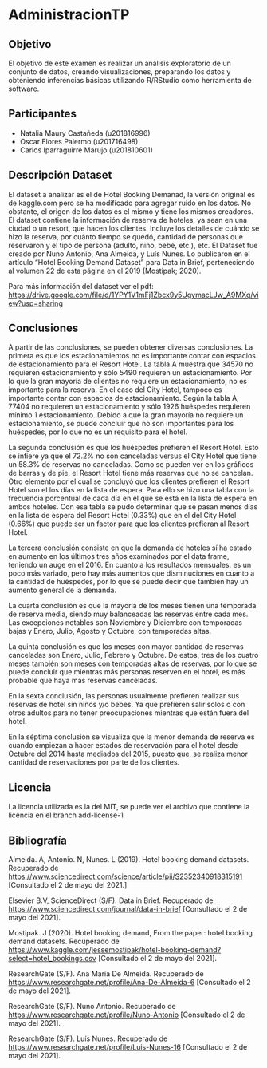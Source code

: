 # AdministracionTP

## Objetivo
El objetivo de este examen es realizar un análisis exploratorio de un conjunto de datos, creando visualizaciones, preparando los datos y obteniendo inferencias básicas utilizando R/RStudio como herramienta de software.

## Participantes
- Natalia Maury Castañeda (u201816996)
- Oscar Flores Palermo (u201716498)
- Carlos Iparraguirre Marujo (u201810601)

## Descripción Dataset
El dataset a analizar es el de Hotel Booking Demanad, la versión original es de kaggle.com pero se ha modificado para agregar ruido en los datos. No obstante, el origen de los datos es el mismo y tiene los mismos creadores. El dataset contiene la información de reserva de hoteles, ya sean en una ciudad o un resort, que hacen los clientes. Incluye los detalles de cuándo se hizo la reserva, por cuánto tiempo se quedó, cantidad de personas que reservaron y el tipo de persona (adulto, niño, bebé, etc.), etc. El Dataset fue creado por Nuno Antonio, Ana Almeida, y Luís Nunes. Lo publicaron en el artículo “Hotel Booking Demand Dataset” para Data in Brief, perteneciendo al volumen 22 de esta página en el 2019 (Mostipak; 2020). 

Para más información del dataset ver el pdf: https://drive.google.com/file/d/1YPY1V1mFj1Zbcx9y5UgymacLJw_A9MXq/view?usp=sharing 

## Conclusiones
A partir de las conclusiones, se pueden obtener diversas conclusiones. La primera es que los estacionamientos no es importante contar con espacios de estacionamiento para el Resort Hotel. La tabla A muestra que 34570 no requieren estacionamiento y sólo 5490 requieren un estacionamiento. Por lo que la gran mayoría de clientes no requiere un estacionamiento, no es importante para la reserva. En el caso del City Hotel, tampoco es importante contar con espacios de estacionamiento. Según la tabla A, 77404 no requieren un estacionamiento y sólo 1926 huéspedes requieren mínimo 1 estacionamiento. Debido a que la gran mayoría no requiere un estacionamiento, se puede concluir que no son importantes para los huéspedes, por lo que no es un requisito para el hotel.

La segunda conclusión es que los huéspedes prefieren el Resort Hotel. Esto se infiere ya que el 72.2% no son canceladas versus el City Hotel que tiene un 58.3% de reservas no canceladas. Como se pueden ver en los gráficos de barras y de pie, el Resort Hotel tiene más reservas que no se cancelan. Otro elemento por el cual se concluyó que los clientes prefieren el Resort Hotel son el los días en la lista de espera. Para ello se hizo una tabla con la frecuencia porcentual de cada día en el que se está en la lista de espera en ambos hoteles. Con esa tabla se pudo determinar que se pasan menos días en la lista de espera del Resort Hotel (0.33%) que en el del City Hotel (0.66%) que puede ser un factor para que los clientes prefieran al Resort Hotel.

La tercera conclusión consiste en que la demanda de hoteles sí ha estado en aumento en los últimos tres años examinados por el data frame, teniendo un auge en el 2016. En cuanto a los resultados mensuales, es un poco más variado, pero hay más aumentos que disminuciones en cuanto a la cantidad de huéspedes, por lo que se puede decir que también hay un aumento general de la demanda.

La cuarta conclusión es que la mayoría de los meses tienen una temporada de reserva media, siendo muy balanceadas las reservas entre cada mes. Las excepciones notables son Noviembre y Diciembre con temporadas bajas y Enero, Julio, Agosto y Octubre, con temporadas altas.

La quinta conclusión es que los meses con mayor cantidad de reservas canceladas son Enero, Julio, Febrero y Octubre. De estos, tres de los cuatro meses también son meses con temporadas altas de reservas, por lo que se puede concluir que mientras más personas reserven en el hotel, es más probable que haya más reservas canceladas.

En la sexta conclusión, las personas usualmente prefieren realizar sus reservas de hotel sin niños y/o bebes. Ya que prefieren salir solos o con otros adultos para no tener preocupaciones mientras que están fuera del hotel.

En la séptima conclusión se visualiza que la menor demanda de reserva es cuando empiezan a hacer estados de reservación para el hotel desde Octubre del 2014 hasta mediados del 2015, puesto que, se realiza menor cantidad de reservaciones por parte de los clientes.

## Licencia
La licencia utilizada es la del MIT, se puede ver el archivo que contiene la licencia en el branch add-license-1

## Bibliografía
Almeida. A, Antonio. N, Nunes. L (2019). Hotel booking demand datasets. Recuperado de https://www.sciencedirect.com/science/article/pii/S2352340918315191 [Consultado el 2 de mayo del 2021.]

Elsevier B.V, ScienceDirect (S/F). Data in Brief. Recuperado de https://www.sciencedirect.com/journal/data-in-brief [Consultado el 2 de mayo del 2021].

Mostipak. J (2020). Hotel booking demand, From the paper: hotel booking demand datasets. Recuperado de https://www.kaggle.com/jessemostipak/hotel-booking-demand?select=hotel_bookings.csv [Consultado el 2 de mayo del 2021].

ResearchGate (S/F). Ana Maria De Almeida. Recuperado de https://www.researchgate.net/profile/Ana-De-Almeida-6 [Consultado el 2 de mayo del 2021].

ResearchGate (S/F). Nuno Antonio. Recuperado de https://www.researchgate.net/profile/Nuno-Antonio [Consultado el 2 de mayo del 2021].

ResearchGate (S/F). Luís Nunes. Recuperado de https://www.researchgate.net/profile/Luis-Nunes-16 [Consultado el 2 de mayo del 2021].
